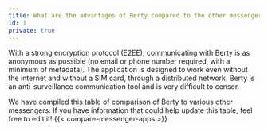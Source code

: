 ```yaml
---
title: What are the advantages of Berty compared to the other messengers?
id: 1
private: true
---
```


With a strong encryption protocol (E2EE), communicating with Berty is as anonymous as possible (no email or phone number required, with a minimum of metadata). The application is designed to work even without the internet and without a SIM card, through a distributed network. Berty is an anti-surveillance communication tool and is very difficult to censor.

We have compiled this table of comparison of Berty to various other messengers. If you have information that could help update this table, feel free to edit it!
{{< compare-messenger-apps >}}